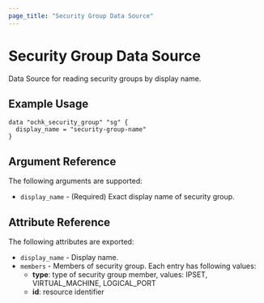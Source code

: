 ```yaml
---
page_title: "Security Group Data Source"
---
```


# Security Group Data Source

Data Source for reading security groups by display name. 

## Example Usage

```hcl
data "ochk_security_group" "sg" {
  display_name = "security-group-name"
}
```

## Argument Reference

The following arguments are supported:

* `display_name` - (Required) Exact display name of security group.

## Attribute Reference

The following attributes are exported:
 * `display_name` - Display name. 
 * `members` - Members of security group. 
   Each entry has following values:
    * **type**: type of security group member, values: IPSET, VIRTUAL_MACHINE, LOGICAL_PORT
    * **id**: resource identifier
    
 
